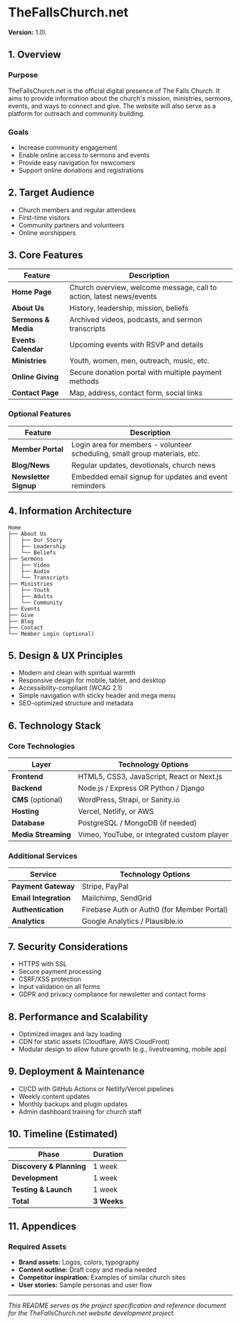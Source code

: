 TheFallsChurch.net
==================

**Version:** 1.0\

1\. Overview
------------

### Purpose

TheFallsChurch.net is the official digital presence of The Falls Church. It aims to provide information about the church's mission, ministries, sermons, events, and ways to connect and give. The website will also serve as a platform for outreach and community building.

### Goals

-   Increase community engagement
-   Enable online access to sermons and events
-   Provide easy navigation for newcomers
-   Support online donations and registrations

2\. Target Audience
-------------------

-   Church members and regular attendees
-   First-time visitors
-   Community partners and volunteers
-   Online worshippers

3\. Core Features
-----------------

| Feature | Description |
| --- | --- |
| **Home Page** | Church overview, welcome message, call to action, latest news/events |
| **About Us** | History, leadership, mission, beliefs |
| **Sermons & Media** | Archived videos, podcasts, and sermon transcripts |
| **Events Calendar** | Upcoming events with RSVP and details |
| **Ministries** | Youth, women, men, outreach, music, etc. |
| **Online Giving** | Secure donation portal with multiple payment methods |
| **Contact Page** | Map, address, contact form, social links |

### Optional Features

| Feature | Description |
| --- | --- |
| **Member Portal** | Login area for members - volunteer scheduling, small group materials, etc. |
| **Blog/News** | Regular updates, devotionals, church news |
| **Newsletter Signup** | Embedded email signup for updates and event reminders |

4\. Information Architecture
----------------------------

```
Home
├── About Us
│   ├── Our Story
│   ├── Leadership
│   └── Beliefs
├── Sermons
│   ├── Video
│   ├── Audio
│   └── Transcripts
├── Ministries
│   ├── Youth
│   ├── Adults
│   └── Community
├── Events
├── Give
├── Blog
├── Contact
└── Member Login (optional)

```

5\. Design & UX Principles
--------------------------

-   Modern and clean with spiritual warmth
-   Responsive design for mobile, tablet, and desktop
-   Accessibility-compliant (WCAG 2.1)
-   Simple navigation with sticky header and mega menu
-   SEO-optimized structure and metadata

6\. Technology Stack
--------------------

### Core Technologies

| Layer | Technology Options |
| --- | --- |
| **Frontend** | HTML5, CSS3, JavaScript, React or Next.js |
| **Backend** | Node.js / Express OR Python / Django |
| **CMS** (optional) | WordPress, Strapi, or Sanity.io |
| **Hosting** | Vercel, Netlify, or AWS |
| **Database** | PostgreSQL / MongoDB (if needed) |
| **Media Streaming** | Vimeo, YouTube, or integrated custom player |

### Additional Services

| Service | Technology Options |
| --- | --- |
| **Payment Gateway** | Stripe, PayPal |
| **Email Integration** | Mailchimp, SendGrid |
| **Authentication** | Firebase Auth or Auth0 (for Member Portal) |
| **Analytics** | Google Analytics / Plausible.io |

7\. Security Considerations
---------------------------

-   HTTPS with SSL
-   Secure payment processing
-   CSRF/XSS protection
-   Input validation on all forms
-   GDPR and privacy compliance for newsletter and contact forms

8\. Performance and Scalability
-------------------------------

-   Optimized images and lazy loading
-   CDN for static assets (Cloudflare, AWS CloudFront)
-   Modular design to allow future growth (e.g., livestreaming, mobile app)

9\. Deployment & Maintenance
----------------------------

-   CI/CD with GitHub Actions or Netlify/Vercel pipelines
-   Weekly content updates
-   Monthly backups and plugin updates
-   Admin dashboard training for church staff

10\. Timeline (Estimated)
-------------------------

| Phase | Duration |
| --- | --- |
| **Discovery & Planning** | 1 week |
| **Development** | 1 week |
| **Testing & Launch** | 1 week |
| **Total** | **3 Weeks** |

11\. Appendices
---------------

### Required Assets

-   **Brand assets:** Logos, colors, typography
-   **Content outline:** Draft copy and media needed
-   **Competitor inspiration:** Examples of similar church sites
-   **User stories:** Sample personas and user flow

* * * * *

*This README serves as the project specification and reference document for the TheFallsChurch.net website development project.*
